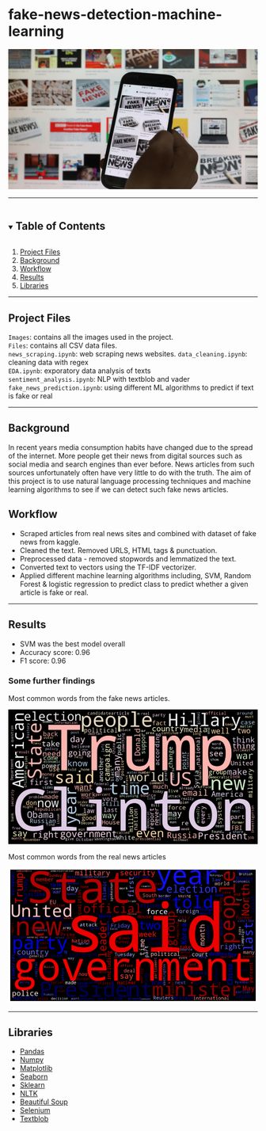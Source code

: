 
# **fake-news-detection-machine-learning**


![fake news image](./images/fake-news.jpg
)

---

<!-- TABLE OF CONTENTS -->
<details open="open">
  <summary><h2 style="display: inline-block">Table of Contents</h2></summary>
  <ol>
    <li><a href="#project-files">Project Files</a></li>  
    <li>
      <a href="background">Background</a>
      </ul>
    </li>
    <li><a href="#workflow">Workflow</a></li>
    <li><a href="#results">Results</a></li>
    <li><a href="#libraries">Libraries</a></li>
  </ol>
</details> 

---
<!-- Project Files -->
## **Project Files**  


`Images`: contains all the images used in the project.    
`Files`: contains all CSV data files.  
`news_scraping.ipynb`: web scraping news websites. 
`data_cleaning.ipynb`: cleaning data with regex   
`EDA.ipynb`: exporatory data analysis of texts   
`sentiment_analysis.ipynb`: NLP with textblob and vader  
`fake_news_prediction.ipynb`: using different ML algorithms to predict if text is fake or real


---
<!-- background -->
## **Background**

In recent years media consumption habits have changed due to the spread of the internet. More people get their news from digital sources such as social media and search engines than ever before. News articles from such sources unfortunately often have very little to do with the truth. The aim of this project is to use natural language processing techniques and machine learning algorithms to see if we can detect such fake news articles.


<!-- Workflow -->
## **Workflow**

- Scraped articles from real news sites and combined with dataset of fake news from kaggle. 
- Cleaned the text. Removed URLS, HTML tags & punctuation.
- Preprocessed data - removed stopwords and lemmatized the text.
- Converted text to vectors using the TF-IDF vectorizer.
- Applied different machine learning algorithms including, SVM, Random Forest & logistic regression to predict class to predict whether a given article is fake or real.


---

<!-- Results -->
## **Results**

- SVM was the best model overall 
- Accuracy score: 0.96
- F1 score: 0.96

### Some further findings  




Most common words from the fake news articles.

![fake news](./images/fake.png
)

Most common words from the real news articles

![real news](./images/real.png
)


---
<!-- Libraries -->
## **Libraries**

- [Pandas](https://pandas.pydata.org/docs/)
- [Numpy](https://numpy.org/)
- [Matplotlib](https://matplotlib.org/)
- [Seaborn](https://seaborn.pydata.org)
- [Sklearn](https://scikit-learn.org/stable/)
- [NLTK](https://www.nltk.org)
- [Beautiful Soup](https://beautiful-soup-4.readthedocs.io/en/latest/#)
- [Selenium](https://selenium-python.readthedocs.io)
- [Textblob](https://textblob.readthedocs.io/en/dev/)
